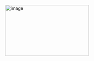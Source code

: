<img width="270" height="165" alt="image" src="https://github.com/user-attachments/assets/054eeec9-c3a2-4d40-8adf-3424570bd1f0" />
